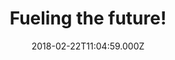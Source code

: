 ---
campaign-uuid: "c-0323ffef-835c-4e39-86e7-bad39f053458"
type: "Offer"
category: "Offer"
date: "2018-02-22T11:04:59.000Z"
end-date: "2018-05-31T23:59:00.000Z"
disable-form: false
is_promoted: false
has_entry_page: false
title: "Fueling the future!"
competition-description: "In need to start eating healthy? If the answer is YES we\
  \ have the solution! There are so many blenders in the market but we are more than\
  \ happy to introduce you to the only one, The NutriBullet! \r\nVegetables, fruits,\
  \ nuts, seeds…the Nutribullet transforms ordinary foods into extraordinary nutrition,\
  \ exceptional liquid fuel for your body! \r\n<p>Get it now and have 2 amazing NutriBullets\
  \ for the prize of 1!</p>"
banner-img: "https://assets.expresslyapp.com/asset-e0468bc9-361e-4ea9-b5f5-43e23984c6dd.jpg"
logo-left-href: "https://www.nutribullet.com/"
logo-left-image: "https://assets.expresslyapp.com/f07f3844-6b9b-4d8b-ba9b-007aa1706778-thumb.png"
logo-left-title: "NutriBullet"
has-winner: false
---